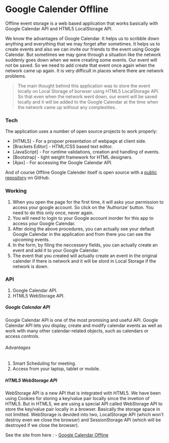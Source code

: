 # Google Calender Offline

Offline event storage is a web based application that works basically with Google Calendar API and HTML5 LocalStorage API.

We know the advantages of Google Calendar. It helps us to scribble down anything and everything that we may forget after sometimes. It helps us to create events and also we can invite our friends to the event using Google Calendar. But sometimes we may gone through a situation like the network suddenly goes down when we were creating some events. Our event will not be saved. So we need to add create that event once again when the network came up again. It is very difficult in places where there are network problems. 


> The main thought behind this application was to store the event locally on Local Storage of borwser using HTML5 LocalStorage API. So that even when the network went down, our event will be saved locally and it will be added to the Google Calendar at the time when the network came up without any complexities.

### Tech

The application uses a number of open source projects to work properly:

* [HTML5] - For a propoer presentation of webpage at client side.
* [Brackets Editor] - HTML/CSS based text editor.
* [JavaScript] - For runtime validations, creation and handling of events.
* [Bootstrap] - light weight framework for HTML designers.
* [Ajax] - For accessing the Google Calendar API.

And of course Offline Google Calender itself is open source with a [public repository](https://github.com/abinthaha/Offline-event) on GitHub.

### Working

   1. When you open the page for the first time, it will asks your permission to access your google account. So click on the 'Authorize' button. You need to do this only once, never again.
   2. You will need to login to your Google account inorder for this app to access your Google Calendar.
   3. After doing the above procedures, you can actually see your default Google Calendar in the application and from there you can see the upcoming events.
   4. In the form, by filing the neccessery fields, you can actually create an event and add it to your Google Calendar.
   5. The event that you created will actually create an event in the original calender if there is network and it will be stord in Local Storage if the network is down.

### API
  1. Google Calendar API.
  2. HTML5 WebStorage API.

##### Google Calendar API
Google Calendar API is one of the most promising and useful API. Google Calendar API lets you display, create and modify calendar events as well as work with many other calendar-related objects, such as calendars or access controls.

###### Advantages
   1. Smart Scheduling for meeting.
   2. Access from your laptop, tablet or mobile.

##### HTML5 WebStorage API
WebStorage API is a new API that is integrated with HTML5. We have been using Cookies for storing a key/value pair locally since the invetion of HTML5.
But in HTML5, we are using a special API called WebStorage API to store the key/value pair locally in a browser. Basically the storage space in not limitted. WebStorage is devided into two, LocalStorage API (which won't destroy even we close the browser) and SessionStorage API (which will be destroyed if we close the browser).

See the site from here : - [Google Calendar Offline](http://abinthaha.github.io/Offline-event/)

